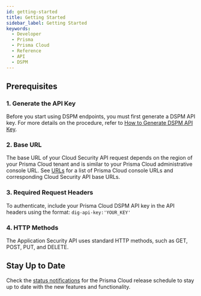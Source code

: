 ```yaml
---
id: getting-started
title: Getting Started
sidebar_label: Getting Started
keywords:
  - Developer
  - Prisma
  - Prisma Cloud
  - Reference
  - API
  - DSPM
---
```


## Prerequisites

### 1. Generate the API Key

Before you start using DSPM endpoints, you must first generate a DSPM API key. For more details on the procedure, refer to [How to Generate DSPM API Key](./access-api.md).

### 2. Base URL

The base URL of your Cloud Security API request depends on the region of your Prisma Cloud tenant and is similar to your Prisma Cloud administrative console URL. See [URLs](./api-urls.md) for a list of Prisma Cloud console URLs and corresponding Cloud Security API base URLs.

### 3. Required Request Headers

To authenticate, include your Prisma Cloud DSPM API key in the API headers using the format: `dig-api-key:'YOUR_KEY'`

### 4. HTTP Methods
The Application Security API uses standard HTTP methods, such as GET, POST, PUT, and DELETE.

## Stay Up to Date
Check the [status notifications](https://status.paloaltonetworks.com/) for the Prisma Cloud release schedule to stay up to date with the new features and functionality.

